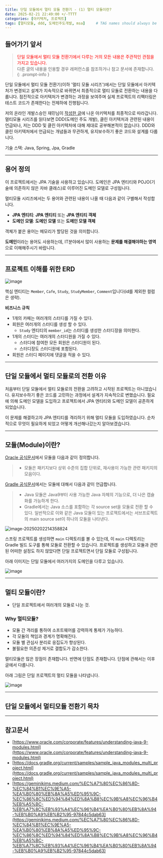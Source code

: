 ```yaml
---
title: 단일 모듈에서 멀티 모듈 전환기 - (1) 멀티 모듈이란?
date: 2025-02-21 22:49:00 +/-TTTT
categories: [아키텍처, 프로젝트]
tags: [멀티모듈, ddd, 도메인주도개발, msa]     # TAG names should always be lowercase
---
```

## **들어가기 앞서**

><span style='color:red'>단일 모듈에서 멀티 모듈 전환기에서 다루는 거의 모든 내용은 주관적인 관점을 가지고 있습니다.</span><br>다른 글의 내용을 인용할 경우 레퍼런스를 참조하거나 참고 문서에 존재합니다.
{: .prompt-info }

단일 모듈에서 멀티 모듈 전환기(이하 '멀티 모듈 시리즈')에서는 단일 모듈에서 아키텍처가 변경되고 설계가 지속적으로 바뀌면서 최종적으로 멀티 모듈로 전환하는 내용을 다룹니다. 점진적으로 아키텍처가 변경하는 과정을 보여주며 실제 프로젝트의 리팩터링은 테스트 코드가 존재한다는 전제하에 진행됩니다.

저의 온라인 개발스승인 재민님이 [작성한 글](https://geminikims.medium.com/%EC%A7%80%EC%86%8D-%EC%84%B1%EC%9E%A5-%EA%B0%80%EB%8A%A5%ED%95%9C-%EC%86%8C%ED%94%84%ED%8A%B8%EC%9B%A8%EC%96%B4%EB%A5%BC-%EB%A7%8C%EB%93%A4%EC%96%B4%EA%B0%80%EB%8A%94-%EB%B0%A9%EB%B2%95-97844c5dab63)에 나온 아키텍처를 최종적으로 따라갑니다. 멀티모듈 시리즈를 읽다보면 DDD(도메인 주도 개발), 클린 아키텍처과 관련된 내용이 언급되나, 저는 DDD 및 클린 아키텍처에 대해 제대로 공부해본적이 없습니다. DDD와 클린 아키텍처에서 언급되는 개념들과 무관하게, 유지보수하기 좋은 코드와 설계를 다룹니다.

기술 스택: Java, Spring, Jpa, Gradle

---
## **용어 정의**

이 프로젝트에서는 JPA 기술을 사용하고 있습니다. 도메인은 JPA 엔티티와 POJO(기술에 의존하지 않은 자바 클래스)로 이루어진 도메인 모델로 구성됩니다.

멀티모듈 시리즈에서는 두 용어와 관련된 내용이 나올 때 다음과 같이 구별해서 작성합니다.
- **JPA 엔티티**: **JPA 엔티티** 또는 **JPA 엔티티 객체**
- **도메인 모델**: **도메인 모델** 또는 **도메인 모델 객체**

객체가 붙은 용어는 메모리가 할당된 것을 의미합니다.

**도메인**이라는 용어도 사용하는데, IT분야에서 많이 사용하는 **문제를 해결해야하는 영역**으로 이해해주시기 바랍니다.

___
## **프로젝트 이해를 위한 ERD**

![image](https://raw.githubusercontent.com/donghyun0304/ImageRepo/master/uPic/%E1%84%89%E1%85%B3%E1%84%8F%E1%85%B3%E1%84%85%E1%85%B5%E1%86%AB%E1%84%89%E1%85%A3%E1%86%BA%202025-02-02%20%E1%84%8B%E1%85%A9%E1%84%92%E1%85%AE%206.15.05.png)

핵심 엔티티는 `Member`, `Cafe`, `Study`, `StudyMember`, `Comment`입니다(id를 제외한 컬럼은 생략).

**비즈니스 규칙**
- 1개의 카페는 여러개의 스터디를 가질 수 있다.
- 회원은 여러개의 스터디를 생성 할 수 있다.
  - `Study` 엔티티의 `member_id`는 스터디를 생성한 스터디장을 의미한다.
- 1개의 스터디는 여러개의 스터디원을 가질 수 있다.
  - 스터디에 참여한 모든 회원은 스터디원이 된다.
  - 스터디장도 스터디원에 포함된다.
- 회원은 스터디 페이지에 댓글을 적을 수 있다.

---
## **단일 모듈에서 멀티 모듈로의 전환 이유**
처음부터 단일 모듈에서 멀티 모듈로의 전환을 고려하고 시작된 프로젝트는 아니었습니다. 유지보수하기 좋은 코드를 고민하는 과정에서 설계가 지속적으로 변했습니다. 필요에 의해 도메인 모델을 도입하고 프로젝트에서 JPA 엔티티와 도메인 모델이 공존하게 되었습니다.

이 문제를 해결하고자 JPA 엔티티를 격리하기 위해 멀티 모듈을 도입하였습니다. 순차적으로 무엇이 필요하게 되었고 어떻게 개선해나갔는지 알아보겠습니다.

---
## **모듈(Module)이란?**
[Oracle 공식문서](https://www.oracle.com/corporate/features/understanding-java-9-modules.html)에서 모듈을 다음과 같이 정의합니다.
> - 모듈은 패키지보다 상위 수준의 집합 단위로, 재사용이 가능한 관련 패키지의 모음이다.

[Gradle 공식문서](https://docs.gradle.org/current/samples/sample_java_modules_multi_project.html)에서는 모듈에 대해서 다음과 같이 언급합니다.
> - Java 모듈은 Java9부터 사용 가능한 Java 자체의 기능으로, 더 나은 캡슐화를 가능하게 한다.
> - Gradle에서는 Java 소스를 포함하는 각 source set을 모듈로 전환 할 수 있다. 일반적으로 이와 같은 Java 모듈이 있는 프로젝트에서는 서브프로젝트의 main source set이 하나의 모듈을 나타낸다.


![image-20250202214358824](https://raw.githubusercontent.com/donghyun0304/ImageRepo/master/uPic/image-20250202214358824.png)

스프링 프로젝트를 생성하면 `main` 디렉토리를 볼 수 있는데, 이 `main` 디렉토리는 Gradle 빌드 도구를 통해 모듈로 전환할 수 있습니다. 프로젝트를 생성하고 모듈과 관련된 어떠한 설정도 하지 않았다면 단일 프로젝트면서 단일 모듈로 구성됩니다.

아래 이미지는 단일 모듈에서 여러가지의 도메인을 다루고 있습니다.

![image](https://raw.githubusercontent.com/donghyun0304/ImageRepo/master/uPic/image-20250202210924360.png)

___
## **멀티 모듈이란?**
- 단일 프로젝트에서 여러개의 모듈로 나눈 것.

### Why 멀티모듈?
- 모듈 간 격리를 통하여 소프트웨어를 강력하게 통제가 가능하다.
- 각 모듈의 책임과 경계가 명확해진다.
- 모듈 별 관심사 분리로 응집도가 향상된다.
- 불필요한 의존성 제거로 결합도가 감소한다.

멀티모듈은 많은 장점이 존재합니다. 반면에 단점도 존재합니다. 단점에 관해서는 이후 글에서 다룹니다.

아래 그림은 단일 프로젝트의 멀티 모듈을 나타냅니다.

![image](https://raw.githubusercontent.com/donghyun0304/ImageRepo/master/uPic/image-20250202222217340.png)

___
## **단일 모듈에서 멀티모듈 전환기 목차**



---
## **참고문서**
- [https://www.oracle.com/corporate/features/understanding-java-9-modules.html](https://www.oracle.com/corporate/features/understanding-java-9-modules.html)
- [https://docs.gradle.org/current/samples/sample_java_modules_multi_project.html](https://docs.gradle.org/current/samples/sample_java_modules_multi_project.html)
- [https://geminikims.medium.com/%EC%A7%80%EC%86%8D-%EC%84%B1%EC%9E%A5-%EA%B0%80%EB%8A%A5%ED%95%9C-%EC%86%8C%ED%94%84%ED%8A%B8%EC%9B%A8%EC%96%B4%EB%A5%BC-%EB%A7%8C%EB%93%A4%EC%96%B4%EA%B0%80%EB%8A%94-%EB%B0%A9%EB%B2%95-97844c5dab63](https://geminikims.medium.com/%EC%A7%80%EC%86%8D-%EC%84%B1%EC%9E%A5-%EA%B0%80%EB%8A%A5%ED%95%9C-%EC%86%8C%ED%94%84%ED%8A%B8%EC%9B%A8%EC%96%B4%EB%A5%BC-%EB%A7%8C%EB%93%A4%EC%96%B4%EA%B0%80%EB%8A%94-%EB%B0%A9%EB%B2%95-97844c5dab63)
